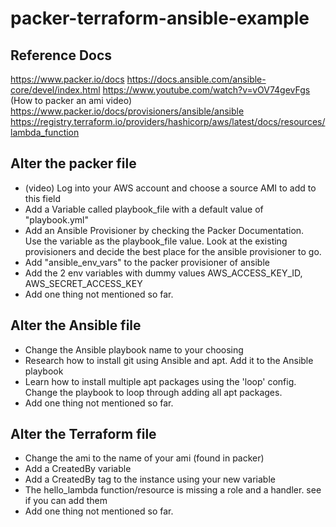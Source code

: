 # packer-terraform-ansible-example

## Reference Docs

https://www.packer.io/docs
https://docs.ansible.com/ansible-core/devel/index.html
https://www.youtube.com/watch?v=vOV74gevFgs (How to packer an ami video)
https://www.packer.io/docs/provisioners/ansible/ansible
https://registry.terraform.io/providers/hashicorp/aws/latest/docs/resources/lambda_function

## Alter the packer file

- (video) Log into your AWS account and choose a source AMI to add to this field
- Add a Variable called playbook_file with a default value of "playbook.yml"
- Add an Ansible Provisioner by checking the Packer Documentation.  
   Use the variable as the playbook_file value. Look at the existing provisioners and decide the best place for the ansible provisioner to go.
- Add "ansible_env_vars" to the packer provisioner of ansible
- Add the 2 env variables with dummy values AWS_ACCESS_KEY_ID, AWS_SECRET_ACCESS_KEY
- Add one thing not mentioned so far.

## Alter the Ansible file

- Change the Ansible playbook name to your choosing
- Research how to install git using Ansible and apt. Add it to the Ansible playbook
- Learn how to install multiple apt packages using the 'loop' config. Change the playbook to loop through adding all apt packages.
- Add one thing not mentioned so far.

## Alter the Terraform file

- Change the ami to the name of your ami (found in packer)
- Add a CreatedBy variable
- Add a CreatedBy tag to the instance using your new variable
- The hello_lambda function/resource is missing a role and a handler. see if you can add them
- Add one thing not mentioned so far.
